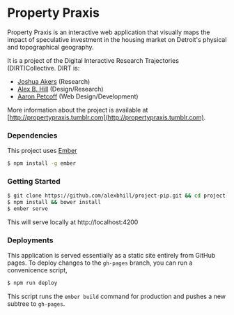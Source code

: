 # Property Praxis

Property Praxis is an interactive web application that visually maps the impact of speculative investment in the housing market on Detroit's physical and topographical geography.

It is a project of the Digital Interactive Research Trajectories (DIRT)Collective. DIRT is:

* [Joshua Akers](http://umdearborn.edu/casl/jakers/) (Research)
* [Alex B. Hill](http://design.alexbhill.org/) (Design/Research)
* [Aaron Petcoff](http://aaronpetcoff.me/) (Web Design/Development)

More information about the project is available at [http://propertypraxis.tumblr.com](http://propertypraxis.tumblr.com).

### Dependencies
This project uses [Ember](https://github.com/ember-cli/ember-cli)
```bash
$ npm install -g ember
```

### Getting Started
```bash
$ git clone https://github.com/alexbhill/project-pip.git && cd project-pip
$ npm install && bower install
$ ember serve
```
This will serve locally at http://localhost:4200

### Deployments
This application is served essentially as a static site entirely from GitHub pages. To deploy changes to the `gh-pages` branch, you can run a convenicence script,
```bash
$ npm run deploy
```
This script runs the `ember build` command for production and pushes a new subtree to `gh-pages`.

